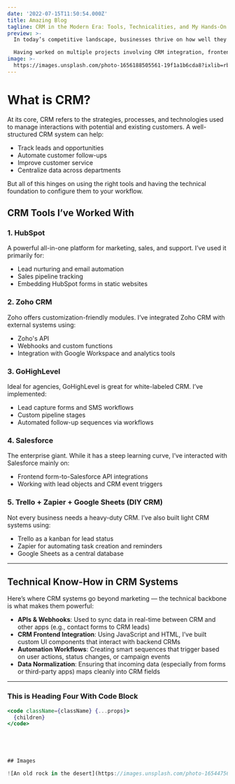 ```yaml
---
date: '2022-07-15T11:50:54.000Z'
title: Amazing Blog
tagline: CRM in the Modern Era: Tools, Technicalities, and My Hands-On Experience.
preview: >-
  In today’s competitive landscape, businesses thrive on how well they manage relationships — not just with customers, but also across internal workflows. That’s where Customer Relationship Management (CRM) systems come in. A well-implemented CRM isn’t just a contact list; it's a centralized hub that unifies sales, marketing, customer service, and support.

  Having worked on multiple projects involving CRM integration, frontend development, and automation, I’ve experienced firsthand how critical it is to choose the right software — and how to make it work seamlessly.
image: >-
  https://images.unsplash.com/photo-1656188505561-19f1a1b6cda8?ixlib=rb-1.2.1&ixid=MnwxMjA3fDB8MHxwaG90by1wYWdlfHx8fGVufDB8fHx8&auto=format&fit=crop&w=1632&q=80
---
```



# What is CRM?

At its core, CRM refers to the strategies, processes, and technologies used to manage interactions with potential and existing customers. A well-structured CRM system can help:

- Track leads and opportunities  
- Automate customer follow-ups  
- Improve customer service  
- Centralize data across departments

But all of this hinges on using the right tools and having the technical foundation to configure them to your workflow.

## CRM Tools I’ve Worked With

### 1. HubSpot
A powerful all-in-one platform for marketing, sales, and support. I’ve used it primarily for:
- Lead nurturing and email automation
- Sales pipeline tracking
- Embedding HubSpot forms in static websites

### 2. Zoho CRM
Zoho offers customization-friendly modules. I’ve integrated Zoho CRM with external systems using:
- Zoho's API
- Webhooks and custom functions
- Integration with Google Workspace and analytics tools

### 3. GoHighLevel
Ideal for agencies, GoHighLevel is great for white-labeled CRM. I’ve implemented:
- Lead capture forms and SMS workflows
- Custom pipeline stages
- Automated follow-up sequences via workflows

### 4. Salesforce
The enterprise giant. While it has a steep learning curve, I’ve interacted with Salesforce mainly on:
- Frontend form-to-Salesforce API integrations
- Working with lead objects and CRM event triggers

### 5. Trello + Zapier + Google Sheets (DIY CRM)
Not every business needs a heavy-duty CRM. I’ve also built light CRM systems using:
- Trello as a kanban for lead status
- Zapier for automating task creation and reminders
- Google Sheets as a central database

---

## Technical Know-How in CRM Systems

Here’s where CRM systems go beyond marketing — the technical backbone is what makes them powerful:

- **APIs & Webhooks**: Used to sync data in real-time between CRM and other apps (e.g., contact forms to CRM leads)
- **CRM Frontend Integration**: Using JavaScript and HTML, I’ve built custom UI components that interact with backend CRMs
- **Automation Workflows**: Creating smart sequences that trigger based on user actions, status changes, or campaign events
- **Data Normalization**: Ensuring that incoming data (especially from forms or third-party apps) maps cleanly into CRM fields

---

### This is Heading Four With Code Block

```jsx
<code className={className} {...props}>
  {children}
</code>





## Images

![An old rock in the desert](https://images.unsplash.com/photo-1654475677192-2d869348bb4c?ixlib=rb-1.2.1&ixid=MnwxMjA3fDB8MHxwaG90by1wYWdlfHx8fGVufDB8fHx8&auto=format&fit=crop&w=1170&q=80)
